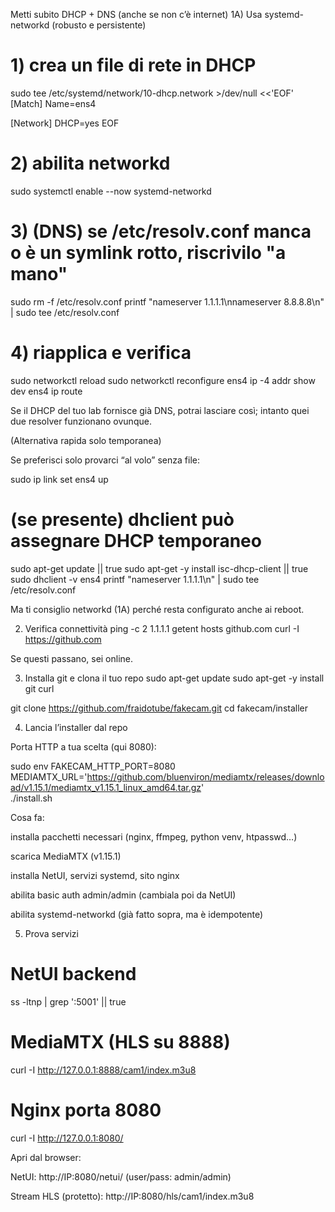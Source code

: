 Metti subito DHCP + DNS (anche se non c’è internet)
1A) Usa systemd-networkd (robusto e persistente)
# 1) crea un file di rete in DHCP
sudo tee /etc/systemd/network/10-dhcp.network >/dev/null <<'EOF'
[Match]
Name=ens4

[Network]
DHCP=yes
EOF

# 2) abilita networkd
sudo systemctl enable --now systemd-networkd

# 3) (DNS) se /etc/resolv.conf manca o è un symlink rotto, riscrivilo "a mano"
sudo rm -f /etc/resolv.conf
printf "nameserver 1.1.1.1\nnameserver 8.8.8.8\n" | sudo tee /etc/resolv.conf

# 4) riapplica e verifica
sudo networkctl reload
sudo networkctl reconfigure ens4
ip -4 addr show dev ens4
ip route


Se il DHCP del tuo lab fornisce già DNS, potrai lasciare così; intanto quei due resolver funzionano ovunque.

(Alternativa rapida solo temporanea)

Se preferisci solo provarci “al volo” senza file:

sudo ip link set ens4 up
# (se presente) dhclient può assegnare DHCP temporaneo
sudo apt-get update || true
sudo apt-get -y install isc-dhcp-client || true
sudo dhclient -v ens4
printf "nameserver 1.1.1.1\n" | sudo tee /etc/resolv.conf


Ma ti consiglio networkd (1A) perché resta configurato anche ai reboot.

2) Verifica connettività
ping -c 2 1.1.1.1
getent hosts github.com
curl -I https://github.com


Se questi passano, sei online.

3) Installa git e clona il tuo repo
sudo apt-get update
sudo apt-get -y install git curl

git clone https://github.com/fraidotube/fakecam.git
cd fakecam/installer

4) Lancia l’installer dal repo

Porta HTTP a tua scelta (qui 8080):

sudo env FAKECAM_HTTP_PORT=8080 \
  MEDIAMTX_URL='https://github.com/bluenviron/mediamtx/releases/download/v1.15.1/mediamtx_v1.15.1_linux_amd64.tar.gz' \
  ./install.sh


Cosa fa:

installa pacchetti necessari (nginx, ffmpeg, python venv, htpasswd…)

scarica MediaMTX (v1.15.1)

installa NetUI, servizi systemd, sito nginx

abilita basic auth admin/admin (cambiala poi da NetUI)

abilita systemd-networkd (già fatto sopra, ma è idempotente)

5) Prova servizi
# NetUI backend
ss -ltnp | grep ':5001' || true

# MediaMTX (HLS su 8888)
curl -I http://127.0.0.1:8888/cam1/index.m3u8

# Nginx porta 8080
curl -I http://127.0.0.1:8080/


Apri dal browser:

NetUI: http://IP:8080/netui/ (user/pass: admin/admin)

Stream HLS (protetto): http://IP:8080/hls/cam1/index.m3u8
